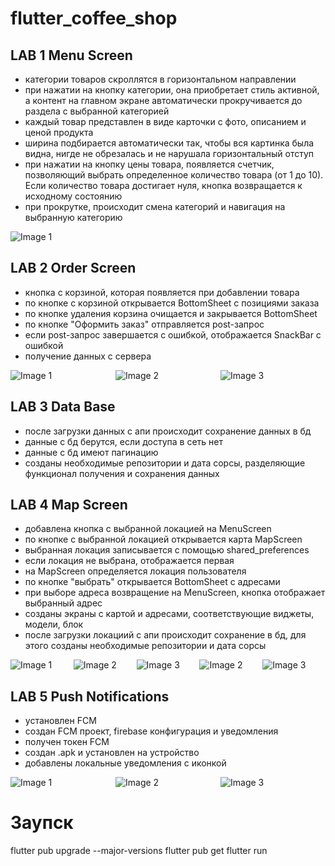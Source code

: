# flutter_coffee_shop

## LAB 1 Menu Screen
- категории товаров скроллятся в горизонтальном направлении
- при нажатии на кнопку категории, она приобретает стиль активной, а контент на главном экране автоматически прокручивается до раздела с выбранной категорией
- каждый товар представлен в виде карточки с фото, описанием и ценой продукта
- ширина подбирается автоматически так, чтобы вся картинка была видна, нигде не обрезалась и не нарушала горизонтальный отступ
- при нажатии на кнопку цены товара, появляется счетчик, позволяющий выбрать определенное количество товара (от 1 до 10). Если количество товара достигает нуля, кнопка возвращается к исходному состоянию
- при прокрутке, происходит смена категорий и навигация на выбранную категорию
<div style="display: flex;">
  <img src="README_img/1lab.png" alt="Image 1" style="flex: 1;">
</div>

## LAB 2 Order Screen
- кнопка с корзиной, которая появляется при добавлении товара
- по кнопке с корзиной открывается BottomSheet с позициями заказа
- по кнопке удаления корзина очищается и закрывается BottomSheet
- по кнопке "Оформить заказ" отправляется post-запрос
- если post-запрос завершается с ошибкой, отображается SnackBar с ошибкой
- получение данных с сервера
<div style="display: flex;">
  <img src="README_img/2lab_1.png" alt="Image 1" style="flex: 1;">
  <img src="README_img/2lab_2.png" alt="Image 2" style="flex: 1;">
  <img src="README_img/2lab_3.png" alt="Image 3" style="flex: 1;">
</div>

## LAB 3 Data Base
- после загрузки данных с апи происходит сохранение данных в бд
- данные с бд берутся, если доступа в сеть нет
- данные с бд имеют пагинацию
- созданы необходимые репозитории и дата сорсы, разделяющие функционал получения и сохранения данных

## LAB 4 Map Screen
- добавлена кнопка с выбранной локацией на MenuScreen
- по кнопке с выбранной локацией открывается карта MapScreen
- выбранная локация записывается с помощью shared_preferences
- если локация не выбрана, отображается первая
- на MapScreen определяется локация пользователя
- по кнопке "выбрать" открывается BottomSheet с адресами
- при выборе адреса возвращение на MenuScreen, кнопка отображает выбранный адрес
- созданы экраны с картой и адресами, соответствующие виджеты, модели, блок
- после загрузки локациий с апи происходит сохранение в бд, для этого созданы необходимые репозитории и дата сорсы
<div style="display: flex;">
  <img src="README_img/1.jpg" alt="Image 1" style="flex: 1;">
  <img src="README_img/2.jpg" alt="Image 2" style="flex: 1;">
  <img src="README_img/3.jpg" alt="Image 3" style="flex: 1;">
  <img src="README_img/4.jpg" alt="Image 2" style="flex: 1;">
  <img src="README_img/5.jpg" alt="Image 3" style="flex: 1;">
</div>

## LAB 5 Push Notifications
- установлен FCM
- создан FCM проект, firebase конфигурация и уведомления
- получен токен FCM
- создан .apk и установлен на устройство
- добавлены локальные уведомления с иконкой
<div style="display: flex;">
  <img src="README_img/screen3.jpg" alt="Image 1" style="flex: 1;">
  <img src="README_img/screen4.jpg" alt="Image 2" style="flex: 1;">
  <img src="README_img/screen5.jpg" alt="Image 3" style="flex: 1;">
</div>

# Заупск
flutter pub upgrade --major-versions
flutter pub get
flutter run
